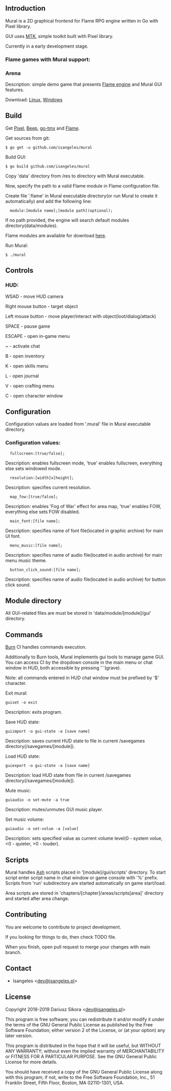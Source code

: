 ## Introduction
  Mural is a 2D graphical frontend for Flame RPG engine written in Go with Pixel library.

  GUI uses [MTK](https://github.com/Isangeles/mtk), simple toolkit built with Pixel library.

  Currently in a early development stage.

  ### Flame games with Mural support:

### Arena

  Description: simple demo game that presents [Flame engine](https://github.com/isangeles/flame) and Mural GUI features.

  Download: [Linux](https://drive.google.com/open?id=1CAUiHdGq8sxrrNWkRwF1QSaNSVWLKDVg), [Windows](https://drive.google.com/open?id=1rR_k_39o-hqTywUZO628ggA3iN7ZBZTJ)

## Build
  Get [Pixel](https://github.com/faiface/pixel), [Beep](https://github.com/faiface/beep), [go-tmx](https://github.com/salviati/go-tmx/tree/master/tmx) and [Flame](https://github.com/Isangeles/flame).

  Get sources from git:
```
$ go get -u github.com/isangeles/mural
```

  Build GUI:
```
$ go build github.com/isangeles/mural
```

Copy 'data' directory from /res to directory with Mural executable.

Now, specify the path to a valid Flame module in Flame configuration file.

Create file '.flame' in Mural executable directory(or run Mural to create it
automatically) and add the following line:
```
  module:[module name];[module path](optional);
```
If no path provided, the engine will search default modules directory(data/modules).

Flame modules are available for download [here](http://flame.isangeles.pl/mods).

  Run Mural:
```
$ ./mural
```

## Controls
### HUD:
WSAD - move HUD camera

Right mouse button - target object

Left mouse button - move player/interact with object(loot/dialog/attack)

SPACE - pause game

ESCAPE - open in-game menu

~ - activate chat

B - open inventory

K - open skills menu

L - open journal

V - open crafting menu

C - open character window

## Configuration
Configuration values are loaded from '.mural' file in Mural executable directory.

### Configuration values:
```
  fullscreen:[true/false];
```
Description: enables fullscreen mode, 'true' enables fullscreen, everything else sets windowed mode.

```
  resolution:[width]x[height];
```
Description: specifies current resolution.

```
  map_fow:[true/false];
```
Description: enables 'Fog of War' effect for area map, 'true' enables FOW, everything else sets FOW disabled.

```
  main_font:[file name];
```
Description: specifies name of font file(located in graphic archive) for main UI font.

```
  menu_music:[file name];
```
Description: specifies name of audio file(located in audio archive) for main menu music theme.

```
  button_click_sound:[file name];
```
Description: specifies name of audio file(located in audio archive) for button click sound.

## Module directory
All GUI-related files are must be stored in 'data/module/[module]/gui' directory.

## Commands
[Burn](https://github.com/Isangeles/burn) CI handles commands execution.

Additionally to Burn tools, Mural implements gui tools to manage game GUI.
You can access CI by the dropdown console in the main menu or chat window in HUD,
both accessible by pressing '`'(grave).

Note: all commands entered in HUD chat window must be prefixed by '$' character.

  Exit mural:
```
guiset -o exit
```
Description: exits program.

  Save HUD state:
```
guiimport -o gui-state -a [save name]
```
Description: saves current HUD state to file in current /savegames directory(/savegames/[module]).

  Load HUD state:
```
guiexport -o gui-state -a [save name]
```
Description: load HUD state from file in current /savegames directory(/savegames/[module]).

Mute music:
```
guiaudio -o set-mute -a true
```
Description: mutes/unmutes GUI music player.

Set music volume:
```
guiaudio -o set-volue -a [value]
```
Description: sets specified value as current volume level(0 - system volue, <0 - quieter, >0 - louder).

## Scripts
Mural handles [Ash](https://github.com/Isangeles/burn/tree/master/ash) scripts placed in '[module]/gui/scripts' directory. To start script enter script name in chat window or game console with '%' prefix. Scripts from 'run' subdirectory are started automatically on game start/load.

Area scripts are stored in 'chapters/[chapter]/areas/scripts[area]' directory and started after area change.

## Contributing
You are welcome to contribute to project development.

If you looking for things to do, then check TODO file.

When you finish, open pull request to merge your changes with main branch.

## Contact
* Isangeles <<dev@isangeles.pl>>

## License
Copyright 2018-2019 Dariusz Sikora <<dev@isangeles.pl>>

This program is free software; you can redistribute it and/or modify
it under the terms of the GNU General Public License as published by
the Free Software Foundation; either version 2 of the License, or
(at your option) any later version.

This program is distributed in the hope that it will be useful,
but WITHOUT ANY WARRANTY; without even the implied warranty of
MERCHANTABILITY or FITNESS FOR A PARTICULAR PURPOSE.  See the
GNU General Public License for more details.

You should have received a copy of the GNU General Public License
along with this program; if not, write to the Free Software
Foundation, Inc., 51 Franklin Street, Fifth Floor, Boston,
MA 02110-1301, USA.
